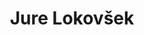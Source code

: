 ---
SICRIS: null
draft: false
fixName: jure_lokovšek
lab: Laboratory for Data Technologies
labPos: Laboratory Member
location: null
mailInfo: jure.lokovsek@fri.uni-lj.si
officeHours: null
profName: Jure Lokovšek
profTitle: Collaborator
telephoneInfo: null
title: Jure Lokovšek
---